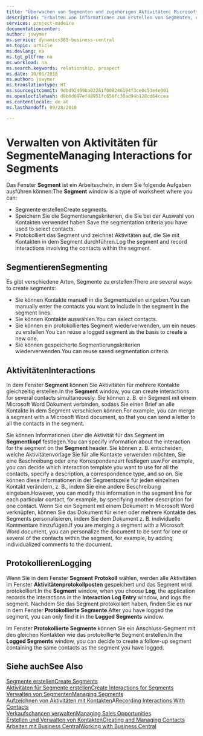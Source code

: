 ```yaml
---
title: "Überwachen von Segmenten und zugehörigen Aktivitäten| Microsoft Docs"
description: "Erhalten von Informationen zum Erstellen von Segmenten, um Kontaktgruppen zu definieren und Festlegen von Aktivitäten für Segmente."
services: project-madeira
documentationcenter: 
author: jswymer
ms.service: dynamics365-business-central
ms.topic: article
ms.devlang: na
ms.tgt_pltfrm: na
ms.workload: na
ms.search.keywords: relationship, prospect
ms.date: 10/01/2018
ms.author: jswymer
ms.translationtype: HT
ms.sourcegitcommit: 9dbd92409ba02281f008246194f3ce0c53e4e001
ms.openlocfilehash: d9b6d697ef48951fc656fc30ad94b128cd64ccea
ms.contentlocale: de-at
ms.lasthandoff: 09/28/2018

---
```

# <a name="managing-interactions-for-segments"></a><span data-ttu-id="e6c08-103">Verwalten von Aktivitäten für Segmente</span><span class="sxs-lookup"><span data-stu-id="e6c08-103">Managing Interactions for Segments</span></span>
<span data-ttu-id="e6c08-104">Das Fenster **Segment** ist ein Arbeitsschein, in dem Sie folgende Aufgaben ausführen können:</span><span class="sxs-lookup"><span data-stu-id="e6c08-104">The **Segment** window is a type of worksheet where you can:</span></span>

* <span data-ttu-id="e6c08-105">Segmente erstellen</span><span class="sxs-lookup"><span data-stu-id="e6c08-105">Create segments.</span></span>
* <span data-ttu-id="e6c08-106">Speichern Sie die Segmentierungskriterien, die Sie bei der Auswahl von Kontakten verwendet haben.</span><span class="sxs-lookup"><span data-stu-id="e6c08-106">Save the segmentation criteria you have used to select contacts.</span></span>
* <span data-ttu-id="e6c08-107">Protokolliert das Segment und zeichnet Aktivitäten auf, die Sie mit Kontakten in dem Segment durchführen.</span><span class="sxs-lookup"><span data-stu-id="e6c08-107">Log the segment and record interactions involving the contacts within the segment.</span></span>

## <a name="segmenting"></a><span data-ttu-id="e6c08-108">Segmentieren</span><span class="sxs-lookup"><span data-stu-id="e6c08-108">Segmenting</span></span>
<span data-ttu-id="e6c08-109">Es gibt verschiedene Arten, Segmente zu erstellen:</span><span class="sxs-lookup"><span data-stu-id="e6c08-109">There are several ways to create segments:</span></span>

* <span data-ttu-id="e6c08-110">Sie können Kontakte manuell in die Segmentszeilen eingeben.</span><span class="sxs-lookup"><span data-stu-id="e6c08-110">You can manually enter the contacts you want to include in the segment in the segment lines.</span></span>
* <span data-ttu-id="e6c08-111">Sie können Kontakte auswählen.</span><span class="sxs-lookup"><span data-stu-id="e6c08-111">You can select contacts.</span></span>
* <span data-ttu-id="e6c08-112">Sie können ein protokolliertes Segment wiederverwenden, um ein neues zu erstellen.</span><span class="sxs-lookup"><span data-stu-id="e6c08-112">You can reuse a logged segment as the basis to create a new one.</span></span>
* <span data-ttu-id="e6c08-113">Sie können gespeicherte Segmentierungskriterien wiederverwenden.</span><span class="sxs-lookup"><span data-stu-id="e6c08-113">You can reuse saved segmentation criteria.</span></span>

## <a name="interactions"></a><span data-ttu-id="e6c08-114">Aktivitäten</span><span class="sxs-lookup"><span data-stu-id="e6c08-114">Interactions</span></span>
<span data-ttu-id="e6c08-115">In dem Fenster **Segment** können Sie Aktivitäten für mehrere Kontakte gleichzeitig erstellen.</span><span class="sxs-lookup"><span data-stu-id="e6c08-115">In the **Segment** window, you can create interactions for several contacts simultaneously.</span></span> <span data-ttu-id="e6c08-116">Sie können z. B. ein Segment mit einem Microsoft Word Dokument verbinden, sodass Sie einen Brief an alle Kontakte in dem Segment verschicken können.</span><span class="sxs-lookup"><span data-stu-id="e6c08-116">For example, you can merge a segment with a Microsoft Word document, so that you can send a letter to all the contacts in the segment.</span></span>

<span data-ttu-id="e6c08-117">Sie können Informationen über die Aktivität für das Segment im **Segmentkopf** festlegen.</span><span class="sxs-lookup"><span data-stu-id="e6c08-117">You can specify information about the interaction for the segment on the **Segment** header.</span></span> <span data-ttu-id="e6c08-118">Sie können z. B. entscheiden, welche Aktivitätenvorlage Sie für alle Kontakte verwenden möchten, Sie eine Beschreibung oder eine Korrespondenzart festlegen usw.</span><span class="sxs-lookup"><span data-stu-id="e6c08-118">For example, you can decide which interaction template you want to use for all the contacts, specify a description, a correspondence type, and so on.</span></span> <span data-ttu-id="e6c08-119">Sie können diese Informationen in der Segmentszeile für jeden einzelnen Kontakt verändern, z. B., indem Sie eine andere Beschreibung eingeben.</span><span class="sxs-lookup"><span data-stu-id="e6c08-119">However, you can modify this information in the segment line for each particular contact, for example, by specifying another description for one contact.</span></span> <span data-ttu-id="e6c08-120">Wenn Sie ein Segment mit einem Dokument in Microsoft Word verknüpfen, können Sie das Dokument für einen oder mehrere Kontakte des Segments personalisieren, indem Sie dem Dokument z. B. individuelle Kommentare hinzufügen.</span><span class="sxs-lookup"><span data-stu-id="e6c08-120">If you are merging a segment with a Microsoft Word document, you can personalize the document to be sent for one or several of the contacts within the segment, for example, by adding individualized comments to the document.</span></span>

## <a name="logging"></a><span data-ttu-id="e6c08-121">Protokollieren</span><span class="sxs-lookup"><span data-stu-id="e6c08-121">Logging</span></span>
<span data-ttu-id="e6c08-122">Wenn Sie in dem Fenster **Segment** **Protokoll** wählen, werden alle Aktivitäten im Fenster **Aktivitätenprotokollposten** gespeichert und das Segment wird protokolliert.</span><span class="sxs-lookup"><span data-stu-id="e6c08-122">In the **Segment** window, when you choose **Log**, the application records the interactions in the **Interaction Log Entry** window, and logs the segment.</span></span> <span data-ttu-id="e6c08-123">Nachdem Sie das Segment protokolliert haben, finden Sie es nur in dem Fenster **Protokollierte Segmente**.</span><span class="sxs-lookup"><span data-stu-id="e6c08-123">After you have logged the segment, you can only find it in the **Logged Segments** window.</span></span>

<span data-ttu-id="e6c08-124">Im Fenster **Protokollierte Segmente** können Sie ein Anschluss-Segment mit den gleichen Kontakten wie das protokollierte Segment erstellen.</span><span class="sxs-lookup"><span data-stu-id="e6c08-124">In the **Logged Segments** window, you can decide to create a follow-up segment containing the same contacts as the segment you have logged.</span></span>

## <a name="see-also"></a><span data-ttu-id="e6c08-125">Siehe auch</span><span class="sxs-lookup"><span data-stu-id="e6c08-125">See Also</span></span>
[<span data-ttu-id="e6c08-126">Segmente erstellen</span><span class="sxs-lookup"><span data-stu-id="e6c08-126">Create Segments</span></span>](marketing-how-create-segment.md)  
[<span data-ttu-id="e6c08-127">Aktivitäten für Segmente erstellen</span><span class="sxs-lookup"><span data-stu-id="e6c08-127">Create Interactions for Segments</span></span>](marketing-how-create-interactions.md)  
[<span data-ttu-id="e6c08-128">Verwalten von Segmenten</span><span class="sxs-lookup"><span data-stu-id="e6c08-128">Managing Segments</span></span>](marketing-segments.md)  
<span data-ttu-id="e6c08-129">[Aufzeichnen von Aktivitäten mit Kontakten](marketing-interactions.md)A</span><span class="sxs-lookup"><span data-stu-id="e6c08-129">[Recording Interactions With Contacts](marketing-interactions.md)</span></span>  
[<span data-ttu-id="e6c08-130">Verkaufschancen verwalten</span><span class="sxs-lookup"><span data-stu-id="e6c08-130">Managing Sales Opportunities</span></span>](marketing-manage-sales-opportunities.md)  
[<span data-ttu-id="e6c08-131">Erstellen und Verwalten von Kontakten</span><span class="sxs-lookup"><span data-stu-id="e6c08-131">Creating and Managing Contacts</span></span>](marketing-contacts.md)  
[<span data-ttu-id="e6c08-132">Arbeiten mit  Business Central</span><span class="sxs-lookup"><span data-stu-id="e6c08-132">Working with Business Central</span></span>](ui-work-product.md)

